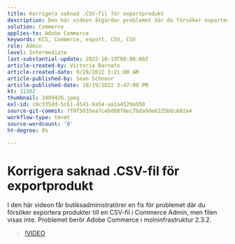 ```yaml
---
title: Korrigera saknad .CSV-fil för exportprodukt
description: Den här videon åtgärdar problemet där du försöker exportera produkter till en CSV-fil i Commerce Admin, men filen visas inte. Det här problemet berör Adobe Commerce i molninfrastruktur 2.3.2.Vem är den här videon till? - Förvara administratörer4.
solution: Commerce
applies-to: Adobe Commerce
keywords: KCS, Commerce, export, CSV, CSV
role: Admin
level: Intermediate
last-substantial-update: 2022-10-19T00:00:00Z
article-created-by: Victoria Barnato
article-created-date: 9/20/2022 3:21:00 AM
article-published-by: Sean Schnoor
article-published-date: 10/19/2022 3:47:00 PM
kt: 11162
thumbnail: 3409426.jpeg
exl-id: c8c335dd-5c61-4541-8a54-aa1a4529a950
source-git-commit: 7f0f5035ea7cebd60f6ec7bda9de6225b6c602a4
workflow-type: tm+mt
source-wordcount: '0'
ht-degree: 0%

---
```


# Korrigera saknad .CSV-fil för exportprodukt

I den här videon får butiksadministratörer en fix för problemet där du försöker exportera produkter till en CSV-fil i Commerce Admin, men filen visas inte. Problemet berör Adobe Commerce i molninfrastruktur 2.3.2.


>[!VIDEO](https://video.tv.adobe.com/v/3409426/?quality=12&learn=on)
